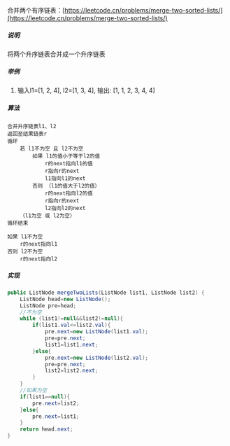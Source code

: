 合并两个有序链表：[https://leetcode.cn/problems/merge-two-sorted-lists/](https://leetcode.cn/problems/merge-two-sorted-lists/)

##### 说明
将两个升序链表合并成一个升序链表

##### 举例
1. 输入l1=\[1, 2, 4], l2=\[1, 3, 4], 输出: \[1, 1, 2, 3, 4, 4]

##### 算法
```
合并升序链表l1、l2
返回至结果链表r
循环
	若 l1不为空 且 l2不为空
		如果 l1的值小于等于l2的值
			r的next指向l1的值
			r指向r的next
			l1指向l1的next
		否则 （l1的值大于l2的值）
			r的next指向l2的值
			r指向r的next
			l2指向l2的next
	（l1为空 或 l2为空）
循环结束

如果 l1不为空
	r的next指向l1
否则 l2不为空
	r的next指向l2
```

##### 实现
```java
public ListNode mergeTwoLists(ListNode list1, ListNode list2) {  
    ListNode head=new ListNode();  
    ListNode pre=head;  
    //不为空  
    while (list1!=null&&list2!=null){  
        if(list1.val<=list2.val){  
            pre.next=new ListNode(list1.val);  
            pre=pre.next;  
            list1=list1.next;  
        }else{  
            pre.next=new ListNode(list2.val);  
            pre=pre.next;  
            list2=list2.next;  
        }  
    }  
    //如果为空  
    if(list1==null){  
        pre.next=list2;  
    }else{  
        pre.next=list1;  
    }  
    return head.next;  
}
```